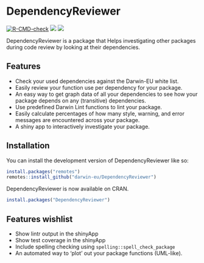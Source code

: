 
<!-- README.md is generated from README.Rmd. Please edit that file -->

# DependencyReviewer

<!-- badges: start -->

[![R-CMD-check](https://github.com/darwin-eu/DependencyReviewer/actions/workflows/R-CMD-check.yaml/badge.svg)](https://github.com/darwin-eu/DependencyReviewer/actions/workflows/R-CMD-check.yaml)
![](https://www.r-pkg.org/badges/version/DependencyReviewer?colour=blue)
![](https://cranlogs.r-pkg.org/badges/grand-total/DependencyReviewer)
<!-- badges: end -->

DependencyReviewer is a package that Helps investigating other packages
during code review by looking at their dependencies.

## Features

- Check your used dependencies against the Darwin-EU white list.
- Easily review your function use per dependency for your package.
- An easy way to get graph data of all your dependencies to see how your
  package depends on any (transitive) dependencies.
- Use predefined Darwin Lint functions to lint your package.
- Easily calculate percentages of how many style, warning, and error
  messages are encountered across your package.
- A shiny app to interactively investigate your package.

## Installation <a name="Installation"></a>

You can install the development version of DependencyReviewer like so:

``` r
install.packages("remotes")
remotes::install_github("darwin-eu/DependencyReviewer")
```

DependencyReviewer is now available on CRAN.

``` r
install.packages("DependencyReviewer")
```

## Features wishlist

- Show lintr output in the shinyApp
- Show test coverage in the shinyApp
- Include spelling checking using `spelling::spell_check_package`
- An automated way to ‘plot’ out your package functions (UML-like).
